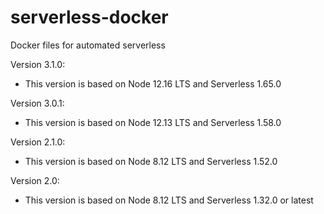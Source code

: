 # serverless-docker
Docker files for automated serverless

Version 3.1.0:
- This version is based on Node 12.16 LTS and Serverless 1.65.0

Version 3.0.1:
- This version is based on Node 12.13 LTS and Serverless 1.58.0

Version 2.1.0:
- This version is based on Node 8.12 LTS and Serverless 1.52.0

Version 2.0:
- This version is based on Node 8.12 LTS and Serverless 1.32.0 or latest
